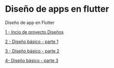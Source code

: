 # Diseño de apps en flutter

Diseño de app en Flutter

[1 - Incio de proyecto Diseños](../../tree/207f5fcb3f93c6b7fa20d637371bc9eb6cb586b9/)

[2 - Diseño básico - parte 1](../../tree/0979b92796e3424e0d5da0fd9acdb04532818004/)

[3 - Diseño básico - parte 2](../../tree/22fdbb10672f4a43fe743d65fa49e8a636d1522b/)

[4- Diseño básico - parte 3](../../tree/6b765157282297916d57ac8fae88aeaec083cebc/)



